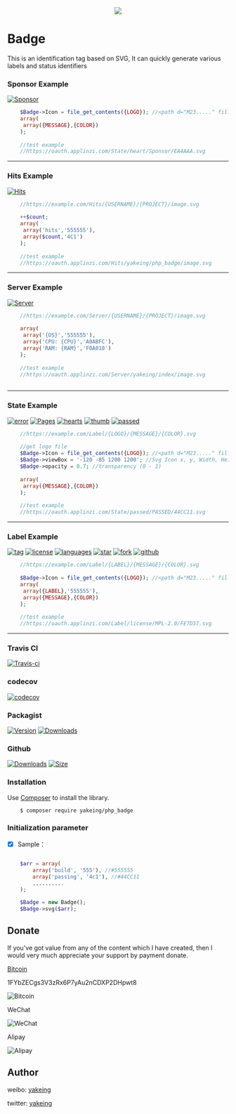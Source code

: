 <div align=center><img src="https://images.gitee.com/uploads/images/2019/0918/004104_315688cf_5313489.png"/></div>

# Badge
This is an identification tag based on SVG, It can quickly generate various labels and status identifiers

### Sponsor Example

[![Sponsor](https://oauth.applinzi.com/State/heart/Sponsor/EA4AAA.svg)](https://yakeing.tk/sponsors/)

```php
    $Badge->Icon = file_get_contents({LOGO}); //<path d="M23....." fill="#FFF"></path>
    array(
     array({MESSAGE},{COLOR})
    );
    
    //test example
    //https://oauth.applinzi.com/State/heart/Sponsor/EA4AAA.svg
```

---

### Hits Example

[![Hits](https://oauth.applinzi.com/Hits/yakeing/php_badge/image.svg)](https://github.com/yakeing/php_badge)

```php
    //https://example.com/Hits/{USERNAME}/{PROJECT}/image.svg
    
    ++$count;
    array(
     array('hits','555555'),
     array($count,'4C1')
    );
    
    //test example
    //https://oauth.applinzi.com/Hits/yakeing/php_badge/image.svg
```

---

### Server Example

[![Server](https://oauth.applinzi.com/Server/yakeing/index/image.svg)](https://github.com/yakeing/php_badge)

```php
    //https://example.com/Server/{USERNAME}/{PROJECT}/image.svg
    
    array(
     array('{OS}','555555'),
     array('CPU: {CPU}','A0ABFC'),
     array('RAM: {RAM}','F0A010')
    );
    
    //test example
    //https://oauth.applinzi.com/Server/yakeing/index/image.svg
    
```

---

### State Example

[![error](https://oauth.applinzi.com/State/error/ERROR/ed1941.svg)](https://github.com/yakeing/php_badge)
[![Pages](https://oauth.applinzi.com/State/rocket/Pages/28a745.svg)](https://github.com/yakeing/php_badge)
[![hearts](https://oauth.applinzi.com/State/hearts/LOVE/ea4c89.svg)](https://github.com/yakeing/php_badge)
[![thumb](https://oauth.applinzi.com/State/thumb/88888/636AD0.svg)](https://github.com/yakeing/php_badge)
[![passed](https://oauth.applinzi.com/State/passed/PASSED/44CC11.svg)](https://github.com/yakeing/php_badge)

```php
    //https://example.com/Label/{LOGO}/{MESSAGE}/{COLOR}.svg
    
    //get logo file
    $Badge->Icon = file_get_contents({LOGO}); //<path d="M23....." fill="#FFF"></path>
    $Badge->viewBox = '-120 -85 1200 1200'; //Svg Icon x, y, Width, Height
    $Badge->opacity = 0.7; //transparency (0 - 1)
    
    array(
     array({MESSAGE},{COLOR})
    );
    
    //test example
    //https://oauth.applinzi.com/State/passed/PASSED/44CC11.svg
```

---

### Label Example

[![tag](https://oauth.applinzi.com/Label/tag/V4.1.0/84bf96.svg)](https://github.com/yakeing/php_badge/releases)
[![license](https://oauth.applinzi.com/Label/license/MPL-2.0/FE7D37.svg)](https://github.com/yakeing/php_badge/blob/master/LICENSE)
[![languages](https://oauth.applinzi.com/Label/languages/php/007EC6.svg)](https://github.com/yakeing/php_badge/search?l=php)
[![star](https://oauth.applinzi.com/Label/star/999M/ad8b3d.svg)](https://github.com/yakeing/php_badge/stargazers)
[![fork](https://oauth.applinzi.com/Label/fork/999M/9b95c9.svg)](https://github.com/yakeing/php_badge/network/members)
[![github](https://oauth.applinzi.com/Label/github/Active/28a745.svg)](https://github.com/yakeing/php_badge/deployments)

```php
    //https://example.com/Label/{LABEL}/{MESSAGE}/{COLOR}.svg
    
    $Badge->Icon = file_get_contents({LOGO}); //<path d="M23....." fill="#FFF"></path>
    array(
     array({LABEL},'555555'),
     array({MESSAGE},{COLOR})
    );
    
    //test example
    //https://oauth.applinzi.com/Label/license/MPL-2.0/FE7D37.svg
```

---

### Travis CI

[![Travis-ci](https://api.travis-ci.org/yakeing/php_badge.svg)](https://travis-ci.org/yakeing/php_badge)

### codecov

[![codecov](https://codecov.io/gh/yakeing/php_badge/branch/master/graph/badge.svg)](https://codecov.io/gh/yakeing/php_badge)

### Packagist

[![Version](http://img.shields.io/packagist/v/yakeing/php_badge.svg)](https://github.com/yakeing/php_badge/releases)
[![Downloads](http://img.shields.io/packagist/dt/yakeing/php_badge.svg)](https://packagist.org/packages/yakeing/php_badge)

### Github

[![Downloads](https://img.shields.io/github/downloads/yakeing/php_badge/total.svg)](https://github.com/yakeing/php_badge)
[![Size](https://img.shields.io/github/size/yakeing/php_badge/src/Badge.php.svg)](https://github.com/yakeing/php_badge/blob/master/src/Badge.php)

### Installation

Use [Composer](https://getcomposer.org) to install the library.

```shell
    $ composer require yakeing/php_badge
```

### Initialization parameter

- [x] Sample：
```php

    $arr = array(
        array('build', '555'), //#555555
        array('passing', '4c1'), //#44CC11
        ..........
    );

    $Badge = new Badge();
    $Badge->svg($arr);

```

Donate
---
If you've got value from any of the content which I have created, then I would very much appreciate your support by payment donate.

 [Bitcoin](https://btc.com/1FYbZECgs3V3zRx6P7yAu2nCDXP2DHpwt8)

 1FYbZECgs3V3zRx6P7yAu2nCDXP2DHpwt8

 ![Bitcoin](https://images.gitee.com/uploads/images/2019/0918/004104_0b15a590_5313489.png)

 WeChat

 ![WeChat](https://images.gitee.com/uploads/images/2019/0918/004058_3a2715bd_5313489.png)

 Alipay

 ![Alipay](https://raw.githubusercontent.com/yakeing/Content/master/Donate/Alipay.png)

Author
---

weibo: [yakeing](https://weibo.com/yakeing)

twitter: [yakeing](https://twitter.com/yakeing)
